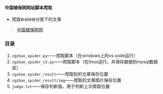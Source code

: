 #### 中国植保网网站脚本爬取
- 爬取`新闻快报`分类下的文章
> [中国植保网网](http://www.zgzbao.com/news.asp?bigclass=%D0%C2%CE%C5%BF%EC%B1%A8)

### 目录
1. `zgzbao_spider.py`——爬取脚本（在windows上的vs code运行）
1. `zgzbao_spider_v2.py`——爬取脚本（在linux运行，并保存数据到mysql数据库）
2. `zgzbao_spider_result`——爬取到的文章保存位置
3. `zgzbao_spider_result/img`——爬取的文章图片保存位置
4. `judge.txt`——保存判断值，用于判断上次爬取位置



